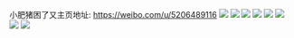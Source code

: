 小肥猪困了又主页地址: https://weibo.com/u/5206489116 
![](https://wx4.sinaimg.cn/mw2000/005GlTEUly1h96tjbrp6cj30u00lkdgz.jpg) 
![](https://wx4.sinaimg.cn/mw2000/005GlTEUly1h95ecqimk8j30ms01jt8v.jpg) 
![](https://wx4.sinaimg.cn/mw2000/005GlTEUly1h8lv9gq48tj30u01syn19.jpg) 
![](https://wx4.sinaimg.cn/mw2000/005GlTEUly1h745eqig92j30ux0u0n37.jpg) 
![](https://wx4.sinaimg.cn/mw2000/005GlTEUly1h482opjurvj30u0140dne.jpg) 
![](https://wx4.sinaimg.cn/mw2000/005GlTEUly1h482opxhv7j30u0140dnr.jpg) 
![](https://wx4.sinaimg.cn/mw2000/005GlTEUly1h482oqu4qkj30u0140dn6.jpg) 
![](https://wx4.sinaimg.cn/mw2000/005GlTEUly1h44eoljzdzj30u014010w.jpg) 
